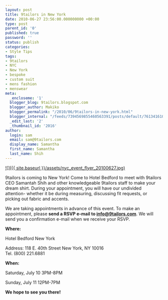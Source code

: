 ```yaml
---
layout: post
title: 9tailors in New York
date: 2010-06-27 23:56:00.000000000 +00:00
type: post
parent_id: '0'
published: true
password: ''
status: publish
categories:
- Style Tips
tags:
- 9tailors
- NYC
- New York
- bespoke
- custom suit
- mens fashion
- menswear
meta:
  _encloseme: '1'
  blogger_blog: 9tailors.blogspot.com
  blogger_author: Makiko
  blogger_permalink: "/2010/06/9tailors-in-new-york.html"
  blogger_internal: "/feeds/7394569855460563391/posts/default/7613416107845905876"
  _edit_last: '2'
  _thumbnail_id: '2016'
author:
  login: sam
  email: sam@9tailors.com
  display_name: Samantha
  first_name: Samantha
  last_name: Shih
---
```

[![]({{ site.baseurl }}/assets/nyc_event_flyer_20100627.jpg)](http://1.bp.blogspot.com/_RlJ3L7W6dBw/TCiOaVipxsI/AAAAAAAAIZI/aObVw8xTLkQ/s1600/nyc_event_flyer_20100627.jpg)  

9tailors is coming to New York! Come to Hotel Bedford to meet with 9tailors CEO Samantah Shih and other knowledgeable 9tailors staff to make your dream shirt. During your appointment, you will have our undivided attention- whether it be during measuring, discussing fit requests, or picking out fabric and accents.

We are taking appointments in advance of this event. To make an appointment, please **send a RSVP e-mail to info@9tailors.com**. We will send you a confirmation e-mail when we receive your RSVP.

**Where:**

Hotel Bedford New York

Address: 118 E. 40th Street New York, NY 10016  
Tel. (800) 221.6881

**When:**

Saturday, July 10 3PM-8PM

Sunday, July 11 12PM-7PM

  

**We hope to see you there!**